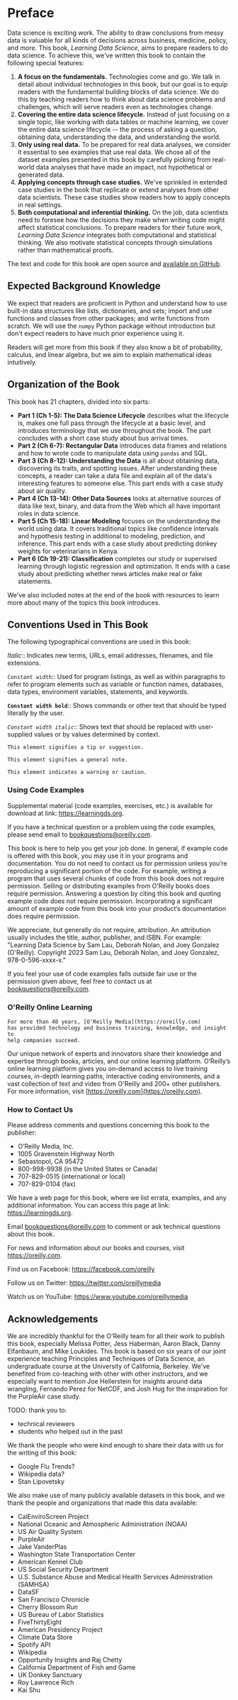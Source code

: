 # Preface

Data science is exciting work. The ability to draw conclusions from messy data
is valuable for all kinds of decisions across business, medicine, policy, and
more. This book, _Learning Data Science_, aims to prepare readers to do data
science. To achieve this, we've written this book to contain the following
special features:

1. **A focus on the fundamentals.** Technologies come and go. We talk in detail
   about individual technologies in this book, but our goal is to equip readers
   with the fundamental building blocks of data science. We do this by teaching
   readers how to think about data science problems and challenges, which will
   serve readers even as technologies change.
1. **Covering the entire data science lifecycle.** Instead of just focusing on
   a single topic, like working with data tables or machine learning, we cover
   the entire data science lifecycle -- the process of asking a question,
   obtaining data, understanding the data, and understanding the world.
1. **Only using real data.** To be prepared for real data analyses, we consider
   it essential to see examples that use real data. We chose all of the dataset
   examples presented in this book by carefully picking from real-world data
   analyses that have made an impact, not hypothetical or generated data.
1. **Applying concepts through case studies.** We've sprinkled in extended case
   studies in the book that replicate or extend analyses from other
   data scientists. These case studies show readers how to apply concepts in
   real settings.
1. **Both computational and inferential thinking.** On the job, data scientists
   need to foresee how the decisions they make when writing code might affect
   statistical conclusions. To prepare readers for their future work, _Learning
   Data Science_ integrates both computational and statistical thinking. We
   also motivate statistical concepts through simulations rather than
   mathematical proofs.

The text and code for this book are open source and [available on
GitHub][github].

[github]: https://github.com/DS-100/textbook/

## Expected Background Knowledge

We expect that readers are proficient in Python and understand how to use
built-in data structures like lists, dictionaries, and sets; import and use
functions and classes from other packages; and write functions from scratch. We
will use the `numpy` Python package without introduction but don't expect
readers to have much prior experience using it.

Readers will get more from this book if they also know a bit of probability,
calculus, and linear algebra, but we aim to explain mathematical ideas
intuitively.

## Organization of the Book

This book has 21 chapters, divided into six parts:

- **Part 1 (Ch 1-5): The Data Science Lifecycle** describes what the
  lifecycle is, makes one full pass through the lifecycle at a basic level, and
  introduces terminology that we use throughout the book. The part concludes
  with a short case study about bus arrival times.
- **Part 2 (Ch 6-7): Rectangular Data** introduces data frames and
  relations and how to wrote code to manipulate data using `pandas` and SQL.
- **Part 3 (Ch 8-12): Understanding the Data** is all about obtaining data,
  discovering its traits, and spotting issues. After understanding these
  concepts, a reader can take a data file and explain all of the data's
  interesting features to someone else. This part ends with a case study
  about air quality.
- **Part 4 (Ch 13-14): Other Data Sources** looks at alternative sources of
  data like text, binary, and data from the Web which all have important
  roles in data science.
- **Part 5 (Ch 15-18): Linear Modeling** focuses on the understanding the world
  using data. It covers traditional topics like confidence intervals and
  hypothesis testing in additional to modeling, prediction, and inference.
  This part ends with a case study about predicting donkey weights for
  veterinarians in Kenya.
- **Part 6 (Ch 19-21): Classification** completes our study or supervised
  learning through logistic regression and optimization. It ends with a case
  study about predicting whether news articles make real or fake statements.

We've also included notes at the end of the book with resources to learn more
about many of the topics this book introduces.

## Conventions Used in This Book

The following typographical conventions are used in this book:

_Italic_:: Indicates new terms, URLs, email addresses, filenames, and file
extensions.

`Constant width`:: Used for program listings, as well as within paragraphs to
refer to program elements such as variable or function names, databases, data
types, environment variables, statements, and keywords.

**`Constant width bold`**:: Shows commands or other text that should be typed
literally by the user.

_`Constant width italic`_:: Shows text that should be replaced with
user-supplied values or by values determined by context.

```{admonition}
This element signifies a tip or suggestion.
```

```{note}
This element signifies a general note.
```

```{warning}
This element indicates a warning or caution.
```

### Using Code Examples

Supplemental material (code examples, exercises, etc.) is available for
download at link: https://learningds.org.

If you have a technical question or a problem using the code examples, please
send email to bookquestions@oreilly.com.

This book is here to help you get your job done. In general, if example code is
offered with this book, you may use it in your programs and documentation. You
do not need to contact us for permission unless you’re reproducing a
significant portion of the code. For example, writing a program that uses
several chunks of code from this book does not require permission. Selling or
distributing examples from O’Reilly books does require permission. Answering a
question by citing this book and quoting example code does not require
permission. Incorporating a significant amount of example code from this book
into your product’s documentation does require permission.

We appreciate, but generally do not require, attribution. An attribution
usually includes the title, author, publisher, and ISBN. For example: "Learning
Data Science by Sam Lau, Deborah Nolan, and Joey Gonzalez (O'Reilly). Copyright
2023 Sam Lau, Deborah Nolan, and Joey Gonzalez, 978-0-596-xxxx-x."

If you feel your use of code examples falls outside fair use or the permission
given above, feel free to contact us at bookquestions@oreilly.com.

### O'Reilly Online Learning

```{note}
For more than 40 years, [O'Reilly Media](https://oreilly.com)
has provided technology and business training, knowledge, and insight to
help companies succeed.
```

Our unique network of experts and innovators share their knowledge and
expertise through books, articles, and our online learning platform. O’Reilly’s
online learning platform gives you on-demand access to live training courses,
in-depth learning paths, interactive coding environments, and a vast collection
of text and video from O'Reilly and 200+ other publishers. For more
information, visit [https://oreilly.com](https://oreilly.com).

### How to Contact Us

Please address comments and questions concerning this book to the publisher:

<ul class="simplelist">
  <li>O’Reilly Media, Inc.</li>
  <li>1005 Gravenstein Highway North</li>
  <li>Sebastopol, CA 95472</li>
  <li>800-998-9938 (in the United States or Canada)</li>
  <li>707-829-0515 (international or local)</li>
  <li>707-829-0104 (fax)</li>
</ul>

We have a web page for this book, where we list errata, examples, and any
additional information. You can access this page at
link: https://learningds.org.

Email bookquestions@oreilly.com to comment or ask technical questions about
this book.

For news and information about our books and courses, visit https://oreilly.com.

Find us on Facebook: https://facebook.com/oreilly

Follow us on Twitter: https://twitter.com/oreillymedia

Watch us on YouTube: https://www.youtube.com/oreillymedia

## Acknowledgements

We are incredibly thankful for the O'Reilly team for all their work to publish
this book, especially Melissa Potter, Jess Haberman, Aaron Black, Danny
Elfanbaum, and Mike Loukides. This book is based on six years of our joint
experience teaching Principles and Techniques of Data Science, an undergraduate
course at the University of California, Berkeley. We've benefited from
co-teaching with other with other instructors, and we especially want to
mention Joe Hellerstein for insights around data wrangling, Fernando Perez for
NetCDF, and Josh Hug for the inspiration for the PurpleAir case study.

TODO: thank you to:

- technical reviewers
- students who helped out in the past

We thank the people who were kind enough to share their data with us for
the writing of this book:

- Google Flu Trends?
- Wikipedia data?
- Stan Lipovetsky

We also make use of many publicly available datasets in this book, and we thank
the people and organizations that made this data available:

- CalEnviroScreen Project
- National Oceanic and Atmospheric Administration (NOAA)
- US Air Quality System
- PurpleAir
- Jake VanderPlas
- Washington State Transportation Center
- American Kennel Club
- US Social Security Department
- U.S. Substance Abuse and Medical Health Services Administration (SAMHSA)
- DataSF
- San Francisco Chronicle
- Cherry Blossom Run
- US Bureau of Labor Statistics
- FiveThirtyEight
- American Presidency Project
- Climate Data Store
- Spotify API
- Wikipedia
- Opportunity Insights and Raj Chetty
- California Department of Fish and Game
- UK Donkey Sanctuary
- Roy Lawrence Rich
- Kai Shu
